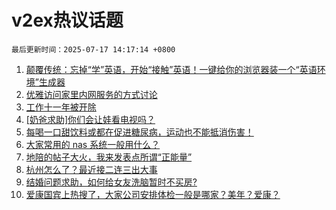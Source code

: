 # v2ex热议话题

`最后更新时间：2025-07-17 14:17:14 +0800`

1. [颠覆传统：忘掉“学”英语，开始“接触”英语！一键给你的浏览器装一个“英语环境”生成器](https://www.v2ex.com/t/1145604)
1. [优雅访问家里内网服务的方式讨论](https://www.v2ex.com/t/1145578)
1. [工作十一年被开除](https://www.v2ex.com/t/1145638)
1. [[奶爸求助]你们会让娃看电视吗？](https://www.v2ex.com/t/1145730)
1. [每喝一口甜饮料或都在促进糖尿病，运动也不能抵消伤害！](https://www.v2ex.com/t/1145602)
1. [大家常用的 nas 系统一般用什么？](https://www.v2ex.com/t/1145720)
1. [地陪的帖子大火，我来发表点所谓“正能量”](https://www.v2ex.com/t/1145744)
1. [杭州怎么了？最近接二连三出大事](https://www.v2ex.com/t/1145713)
1. [结婚问题求助，如何给女友洗脑暂时不买房?](https://www.v2ex.com/t/1145785)
1. [爱康国宾上热搜了，大家公司安排体检一般是哪家？美年？爱康？](https://www.v2ex.com/t/1145721)

